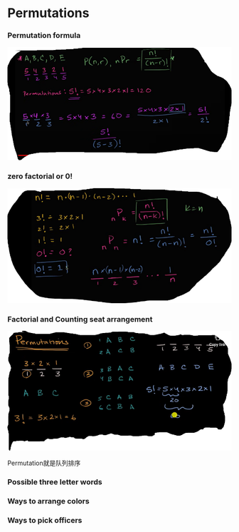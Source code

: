# Permutations

### Permutation formula

![Permuation-formula](lesson2\Permuation-formula.png)

### zero factorial or 0!

![zero-fatorial](lesson2\zero-fatorial.png)

### Factorial and Counting seat arrangement

![permutation-seat](lesson2\permutation-seat.png)

Permutation就是队列排序

### Possible three letter words

### Ways to arrange colors

### Ways to pick officers